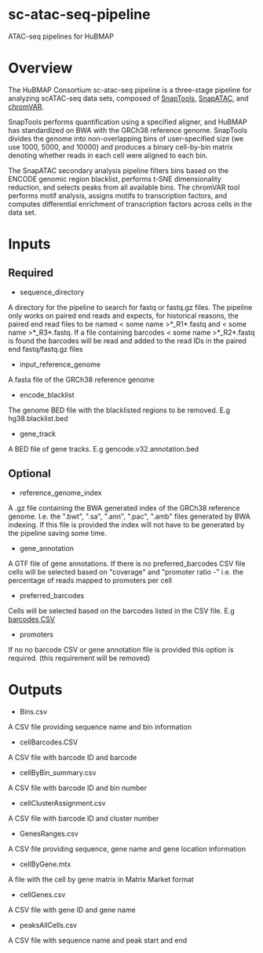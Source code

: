 # sc-atac-seq-pipeline
ATAC-seq pipelines for HuBMAP

# Overview

The HuBMAP Consortium sc-atac-seq pipeline is a three-stage pipeline for
analyzing scATAC-seq data sets, composed of [SnapTools](https://github.com/r3fang/SnapTools "SnapTools"),
[SnapATAC](https://github.com/r3fang/SnapATAC "SnapATAC"),
and [chromVAR](https://bioconductor.org/packages/release/bioc/html/chromVAR.html "chromVAR").

SnapTools performs quantification using a specified aligner,
and HuBMAP has standardized on BWA with the GRCh38 reference genome.
SnapTools divides the genome into non-overlapping bins of user-specified size
(we use 1000, 5000, and 10000) and produces a binary cell-by-bin matrix
denoting whether reads in each cell were aligned to each bin.

The SnapATAC
secondary analysis pipeline filters bins based on the ENCODE genomic region
blacklist, performs t-SNE dimensionality reduction, and selects peaks from
all available bins. The chromVAR tool performs motif analysis, assigns motifs
to transcription factors, and computes differential enrichment of transcription
factors across cells in the data set.

# Inputs
## Required
* sequence_directory

A directory for the pipeline to search for fastq or fastq.gz files. The pipeline
only works on paired end reads and expects, for historical reasons, the paired
end read files to be named
< some name >\*_R1\*.fastq and < some name >\*_R3\*.fastq. If a file
containing barcodes < some name >\*_R2\*.fastq is found the barcodes will be read and added
to the read IDs in the paired end fastq/fastq.gz files

* input_reference_genome

A fasta file of the GRCh38 reference genome

* encode_blacklist

The genome BED file with the blacklisted regions to be removed.
E.g hg38.blacklist.bed

* gene_track

A BED file of gene tracks. E.g gencode.v32.annotation.bed

## Optional

* reference_genome_index

A .gz file containing the BWA generated index of the GRCh38 reference genome.
I.e. the ".bwt", ".sa", ".ann", ".pac", ".amb" files generated by BWA
indexing. If this file is provided the index will not have to be generated
by the pipeline saving some time.

* gene_annotation

A GTF file of gene annotations. If there is no preferred_barcodes CSV file
 cells will be selected based on "coverage" and "promoter ratio -"
i.e. the percentage of reads mapped to promoters per cell

* preferred_barcodes

Cells will be selected based on the barcodes listed in the CSV file. E.g
[barcodes CSV](http://renlab.sdsc.edu/r3fang/share/github/Mouse_Brain_10X/atac_v1_adult_brain_fresh_5k_singlecell.csv
 "barcode CSV")

* promoters

If no no barcode CSV or gene annotation file is provided this option is
required. (this requirement will be removed)


# Outputs

* Bins.csv

A CSV file providing sequence name and bin information

* cellBarcodes.CSV

A CSV file with barcode ID and barcode

* cellByBin_summary.csv

A CSV file with barcode ID and bin number

* cellClusterAssignment.csv

A CSV file with barcode ID and cluster number

* GenesRanges.csv

A CSV file providing sequence, gene name and gene location information

* cellByGene.mtx

A file with the cell by gene matrix in Matrix Market format

* cellGenes.csv

A CSV file with gene ID and gene name

* peaksAllCells.csv

A CSV file with sequence name and peak start and end
